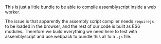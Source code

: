This is just a little bundle to be able to compile assemblyscript inside a web worker.

The issue is that apparently the assembly script compiler needs `requirejs` to be loaded in the browser, and the rest of our code is built as ES6 modules. Therefore we build everything we need here to test with assemblyscript and use webpack to bundle this all to a `.js` file.